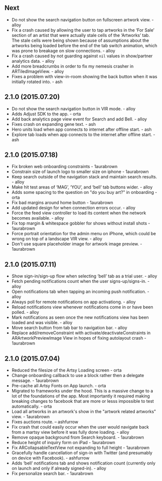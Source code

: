 ## Next

* Do not show the search navigation button on fullscreen artwork view. - alloy
* Fix a crash caused by allowing the user to tap artworks in the ‘For Sale’ section of an artist that were actually
  stale cells of the ‘Artworks’ tab. The stale cells were being shown because of assumptions about the artworks being
  loaded before the end of the tab switch animation, which was prone to breakage on slow connections. - alloy
* Fix a crash caused by not guarding against `nil` values in show/partner analytics data. - alloy
* Add more breadcrumbs in order to fix my nemesis crasher in ARTiledImageView. - alloy
* Fixes a problem with view-in-room showing the back button when it was initially rotated into. - ash

## 2.1.0 (2015.07.20)

* Do not show the search navigation button in VIR mode. - alloy
* Adds Adjust SDK to the app. - orta
* Add back analytics page view event for Search and add Bell. - alloy
* Fixes crash on expanding gene text. - ash
* Hero units load when app connects to internet after offline start. - ash
* Explore tab loads when app connects to the internet after offline start. - ash

## 2.1.0 (2015.07.18)

* Fix broken web onboarding constraints - 1aurabrown
* Constrain size of launch logo to smaller size on iphone - 1aurabrown
* Keep search outside of the navigation stack and maintain search results. - alloy
* Make hit test areas of ‘MAG’, ‘YOU’, and ‘bell’ tab buttons wider. - alloy
* Adds some spacing to the question on "do you buy art?" in onboarding - orta
* Fix bad margins around home button - 1aurabrown
* Add updated design for when connection errors occur. - alloy
* Force the feed view controller to load its content when the network becomes available. - alloy
* Fix top margin & whitespace gobbler for shows without install shots - 1aurabrown
* Force portrait orientation for the admin menu on iPhone, which could be wrong on top of a landscape VIR view. - alloy
* Don't use square placeholder image for artwork image preview. - 1aurabrown

## 2.1.0 (2015.07.11)

* Show sign-in/sign-up flow when selecting ‘bell’ tab as a trial user. - alloy
* Fetch pending notifications count when the user signs-up/signs-in. - alloy
* Open notifications tab when tapping an incoming push notification. - alloy
* Always poll for remote notifications on app activationg. - alloy
* Reload notifications view whenever notifications come in or have been polled. - alloy
* Mark notifications as seen once the new notifications view has been loaded and was visible. - alloy
* Move search button from tab bar to navigation bar. - alloy
* Replace add/removeConstraint with activate/deactivateConstraints in ARArtworkPreviewImage View in hopes of fixing autolayout crash - 1aurabrown

## 2.1.0 (2015.07.04)

* Reduced the filesize of the Artsy Loading screen - orta
* Change onboarding callback to use a block rather then a delegate message. - 1aurabrown
* Pre-cache all Artsy Fonts on App launch. - orta
* Migrated to frameworks under the hood. This is a massive change to a lot
  of the foundations of the app. Most importantly it required making breaking 
  changes to facebook that are more or lesss impossible to test automatically. - orta
* Load all artworks in an artwork's show in the "artwork related artworks" view. - 1aurabrown
* Fixes auctions route. – ashfurrow
* Fix crash that could easily occur when the user would navigate back from a martsy view before it was fully done loading. - alloy
* Remove opaque background from Search keyboard. - 1aurabrown
* Reduce height of inquiry form on iPad - 1aurabrown
* Fix ARCollapsableTextView not expanding to full height - 1aurabrown
* Gracefully handle cancellation of sign-in with Twitter (and presumably on device with Facebook). - ashfurrow
* Adds ‘bell’ notifications tab and shows notification count (currently only on launch and only if already signed-in). - alloy
* Fix personalize search bar. - 1aurabrown

